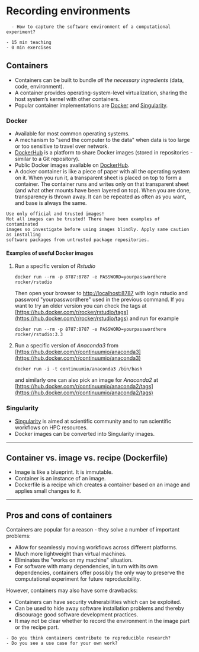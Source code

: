 # Recording environments

```{questions}
  - How to capture the software environment of a computational experiment?
```

```{instructor-note}
- 15 min teaching
- 0 min exercises
```

## Containers

- Containers can be built to bundle *all the necessary ingredients* (data, code, environment).
- A container provides operating-system-level virtualization, sharing the host system’s kernel with other containers.
- Popular container implementations are [Docker](https://www.docker.com/) and [Singularity](http://singularity.lbl.gov/).


### Docker

- Available for most common operating systems.
- A mechanism to "send the computer to the data" when data is too
  large or too sensitive to travel over network.
- [DockerHub](https://hub.docker.com/) is a platform to share Docker images (stored in repositories - similar to a Git repository).
- Public Docker images available on [DockerHub](https://hub.docker.com/).
- A docker container is like a piece of paper with all the operating system on it. When you run it,
a transparent sheet is placed on top to form a container. The container runs and writes only on
that transparent sheet (and what other mounts have been layered on top). When you are done,
transparency is thrown away. It can be repeated as often as you want, and base is always the same.

```{danger}
Use only official and trusted images!
Not all images can be trusted! There have been examples of contaminated
images so investigate before using images blindly. Apply same caution as installing
software packages from untrusted package repositories.
```

#### Examples of useful Docker images

1. Run a specific version of *Rstudio* 
   ```shell
   docker run --rm -p 8787:8787 -e PASSWORD=yourpasswordhere rocker/rstudio
   ```

   Then open your browser to
   [http://localhost:8787](http://localhost:8787) with login rstudio
   and password "yourpasswordhere" used in the previous command.  If
   you want to try an older version you can check the tags at
   [https://hub.docker.com/r/rocker/rstudio/tags](https://hub.docker.com/r/rocker/rstudio/tags)
   and run for example

   ```shell
   docker run --rm -p 8787:8787 -e PASSWORD=yourpasswordhere rocker/rstudio:3.3
   ```

2. Run a specific version of *Anaconda3* from
   [https://hub.docker.com/r/continuumio/anaconda3](https://hub.docker.com/r/continuumio/anaconda3)

   ```shell
   docker run -i -t continuumio/anaconda3 /bin/bash
   ```

   and similarly one can also pick an image for *Anaconda2* at
   [https://hub.docker.com/r/continuumio/anaconda2/tags](https://hub.docker.com/r/continuumio/anaconda2/tags)


### Singularity

- [Singularity](http://singularity.lbl.gov/) is aimed at scientific community and to run scientific workflows on HPC resources.
- Docker images can be converted into Singularity images.

---

## Container vs. image vs. recipe (Dockerfile)

- Image is like a blueprint. It is immutable.
- Container is an instance of an image.
- Dockerfile is a recipe which creates a container based on an image and applies small changes to it.

---

## Pros and cons of containers

Containers are popular for a reason - they solve a number of
important problems:
- Allow for seamlessly moving workflows across different platforms.
- Much more lightweight than virtual machines.
- Eliminates the "works on my machine" situation.
- For software with many dependencies, in turn with its own dependencies,
  containers offer possibly the only way to preserve the
  computational experiment for future reproducibility.

However, containers may also have some drawbacks:
- Containers can have security vulnerabilities which can be exploited.
- Can be used to hide away software installation problems and thereby
  discourage good software development practices.
- It may not be clear whether to record the environment in the image part or the recipe part.


```{discussion} Reproducibility aspects of container images
- Do you think containers contribute to reproducible research?
- Do you see a use case for your own work?
```
